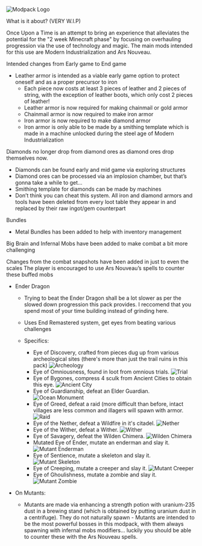 ![Modpack Logo](https://github.com/seymourimadeit/once-upon-a-time-modpack/blob/main/pack_images/kZo_Image_1.png)

What is it about? (VERY W.I.P)

Once Upon a Time is an attempt to bring an experience that alleviates the potential for the "2 week Minecraft phase" by focusing on overhauling progression via the use of technology and magic. The main mods intended for this use are Modern Industrialization and Ars Nouveau.

Intended changes from Early game to End game

- Leather armor is intended as a viable early game option to protect oneself and as a proper precursor to iron
  - Each piece now costs at least 3 pieces of leather and 2 pieces of string, with the exception of leather boots, which only cost 2 pieces of leather!
  - Leather armor is now required for making chainmail or gold armor
  - Chainmail armor is now required to make iron armor
  - Iron armor is now required to make diamond armor
  - Iron armor is only able to be made by a smithing template which is made in a machine unlocked during the steel age of Modern Industrialization

Diamonds no longer drop from diamond ores as diamond ores drop themselves now.

  - Diamonds can be found early and mid game via exploring structures
  - Diamond ores can be processed via an implosion chamber, but that’s gonna take a while to get…
  - Smithing template for diamonds can be made by machines
  - Don’t think you can cheat this system. All iron and diamond armors and tools have been deleted from every loot table they appear in and replaced by their raw ingot/gem counterpart

Bundles
  - Metal Bundles has been added to help with inventory management

Big Brain and Infernal Mobs have been added to make combat a bit more challenging

Changes from the combat snapshots have been added in just to even the scales
The player is encouraged to use Ars Nouveau’s spells to counter these buffed mobs

- Ender Dragon

  - Trying to beat the Ender Dragon shall be a lot slower as per the slowed down progression this pack provides. I reccomend that you spend most of your time building instead of grinding here.
    
  - Uses End Remastered system, get eyes from beating various challenges
 
  - Specifics:
     - Eye of Discovery, crafted from pieces dug up from various archeological sites (there's more than just the trail ruins in this pack) ![Archeology](https://github.com/seymourimadeit/once-upon-a-time-modpack/blob/main/pack_images/2024-12-31_20.45.36.png)
     - Eye of Omniousness, found in loot from omnious trials. ![Trial](https://github.com/seymourimadeit/once-upon-a-time-modpack/blob/main/pack_images/2024-12-31_20.43.47.png)
     - Eye of Bygones, compress 4 sculk from Ancient Cities to obtain this eye. ![Ancient City](https://github.com/seymourimadeit/once-upon-a-time-modpack/blob/main/pack_images/2024-12-31_20.50.15.png)
     - Eye of Guardianship, defeat an Elder Guardian. ![Ocean Monument](https://github.com/seymourimadeit/once-upon-a-time-modpack/blob/main/pack_images/2024-12-31_21.05.05.png)
     - Eye of Greed, defeat a raid (more difficult than before, intact villages are less common and illagers will spawn with armor. ![Raid](https://github.com/seymourimadeit/once-upon-a-time-modpack/blob/main/pack_images/2024-12-31_21.02.18.png)
     - Eye of the Nether, defeat a Wildfire in it's citadel. ![Nether](https://github.com/seymourimadeit/once-upon-a-time-modpack/blob/main/pack_images/2024-12-31_20.53.39.png)
     - Eye of the Wither, defeat a Wither. ![Wither](https://github.com/seymourimadeit/once-upon-a-time-modpack/blob/main/pack_images/2024-12-31_20.56.09.png)
     - Eye of Savagery, defeat the Wilden Chimera. ![Wilden Chimera](https://raw.githubusercontent.com/seymourimadeit/once-upon-a-time-modpack/refs/heads/main/pack_images/2024-12-31_20.52.07.png)
     - Mutated Eye of Ender, mutate an enderman and slay it. ![Mutant Enderman](https://github.com/seymourimadeit/once-upon-a-time-modpack/blob/main/pack_images/2024-12-31_20.57.50.png)
     - Eye of Sentience, mutate a skeleton and slay it. ![Mutant Skeleton](https://github.com/seymourimadeit/once-upon-a-time-modpack/blob/main/pack_images/2024-12-31_21.44.15.png)
     - Eye of Creeping, mutate a creeper and slay it. ![Mutant Creeper](https://github.com/seymourimadeit/once-upon-a-time-modpack/blob/main/pack_images/2024-12-31_21.45.55.png)
     - Eye of Ghoulishness, mutate a zombie and slay it. ![Mutant Zombie](https://github.com/seymourimadeit/once-upon-a-time-modpack/blob/main/pack_images/2024-12-31_21.01.06.png)
- On Mutants:
  - Mutants are made via enhancing a strength potion with uranium-235 dust in a brewing stand (which is obtained by putting uranium dust in a centrifuge). They do not naturally spawn
  - Mutants are intended to be the most powerful bosses in this modpack, with them always spawning with infernal mobs modifiers… luckily you should be able to counter these with the Ars Nouveau spells.
